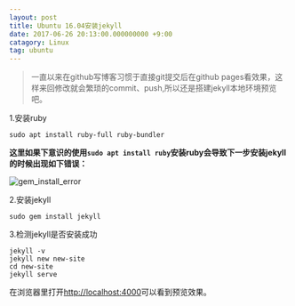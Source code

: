 ```yaml
---
layout: post
title: Ubuntu 16.04安装jekyll
date: 2017-06-26 20:13:00.000000000 +9:00
catagory: Linux
tag: ubuntu 
---
```


> 一直以来在github写博客习惯于直接git提交后在github pages看效果，这样来回修改就会繁琐的commit、push,所以还是搭建jekyll本地环境预览吧。

1.安装ruby

```shell
sudo apt install ruby-full ruby-bundler
```
**这里如果下意识的使用`sudo apt install ruby`安装ruby会导致下一步安装jekyll的时候出现如下错误：**

![gem\_install\_error](http://oq782gkz3.bkt.clouddn.com/gem_install_jekyll_errors.png)

2.安装jekyll

```shell
sudo gem install jekyll
```
3.检测jekyll是否安装成功

```shell
jekyll -v
jekyll new new-site
cd new-site
jekyll serve
```
在浏览器里打开[http://localhost:4000](http://localhost:4000)可以看到预览效果。
